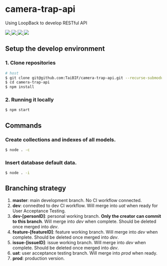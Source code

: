 # camera-trap-api
Using LoopBack to develop RESTful API

<p>
  <a href="https://github.com/TaiBIF/camera-trap-api/releases">
    <img src="https://flat.badgen.net/github/release/TaiBIF/camera-trap-api" />
  </a>

  <a href="https://circleci.com/gh/TaiBIF/camera-trap-api" alt="Build Status">
    <img src="https://flat.badgen.net/circleci/github/TaiBIF/camera-trap-api/master" />
  </a>
  <a href="https://codecov.io/gh/TaiBIF/camera-trap-api" alt="Coverage">
    <img src="https://flat.badgen.net/codecov/c/github/TaiBIF/camera-trap-api" />
  </a>
  <img src="https://flat.badgen.net/github/license/TaiBIF/camera-trap-api" />
</p>

## Setup the develop environment
### 1. Clone repositories
```bash
# host
$ git clone git@github.com:TaiBIF/camera-trap-api.git --recurse-submodules
$ cd camera-trap-api
$ npm install
```

### 2. Running it locally
```bash
$ npm start
```

## Commands
### Create collections and indexes of all models.
```bash
$ node . -c
```
### Insert database default data.
```bash
$ node . -i
```

## Branching strategy
1. **master**: main development branch. No CI workflow connected.
2. **dev**: connedted to dev CI workflow. Will merge into _uat_ when ready for User Acceptance Testing.
2. **dev-[personID]**: personal working branch. **Only the creator can commit to this branch**. Will merge into _dev_ when complete. Should be deleted once merged into _dev_.
3. **feature-[featureID]**: feature working branch. Will merge into _dev_ when complete. Should be deleted once merged into _dev_.
4. **issue-[issueID]**: issue working branch. Will merge into _dev_ when complete. Should be deleted once merged into _dev_.
5. **uat**: user acceptance testing branch. Will merge into _prod_ when ready.
6. **prod**: production version.
